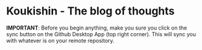 # Koukishin - The blog of thoughts

**IMPORTANT**: Before you begin anything, make you sure you click on the sync button on the Github Desktop App (top right corner). This will sync you with whatever is on your remote repository.


